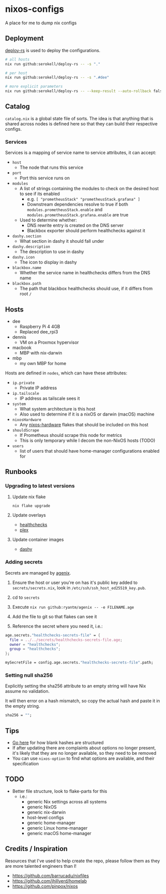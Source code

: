 # nixos-configs

A place for me to dump nix configs

## Deployment

[deploy-rs](https://github.com/serokell/deploy-rs) is used to deploy the configurations.

```bash
# all hosts
nix run github:serokell/deploy-rs -- -s "."

# per host
nix run github:serokell/deploy-rs -- -s ".#dee"

# more explicit parameters
nix run github:serokell/deploy-rs -- --keep-result --auto-rollback false --magic-rollback false --activation-timeout 3600 -s ".#dee"
```

## Catalog

`catalog.nix` is a global state file of sorts. The idea is that anything that is shared across nodes is defined here so that they can build their respective configs.

### Services

Services is a mapping of service name to service attributes, it can accept:

- `host`
  - The node that runs this service
- `port`
  - Port this service runs on
- `modules`
  - A list of strings containing the modules to check on the desired host to see if its enabled
    - e.g. `[ "prometheusStack" "prometheusStack.grafana" ]`
    - Downstream dependencies resolve to true if both `modules.prometheusStack.enable` and `modules.prometheusStack.grafana.enable` are true
  - Used to determine whether:
    - DNS rewrite entry is created on the DNS server
    - Blackbox exporter should perform healthchecks against it
- `dashy.section`
  - What section in dashy it should fall under
- `dashy.description`
  - The description to use in dashy
- `dashy.icon`
  - The icon to display in dashy
- `blackbox.name`
  - Whether the service name in healthchecks differs from the DNS name
- `blackbox.path`
  - The path that blackbox healthchecks should use, if it differs from root `/`

## Hosts

- dee
  - Raspberry Pi 4 4GB
  - Replaced dee_rpi3
- dennis
  - VM on a Proxmox hypervisor
- macbook
  - MBP with nix-darwin
- mbp
  - my own MBP for home

Hosts are defined in `nodes`, which can have these attributes:

- `ip.private`
  - Private IP address
- `ip.tailscale`
  - IP address as tailscale sees it
- `system`
  - What system architecture is this host
  - Also used to determine if it is a nixOS or darwin (macOS) machine
- `nixosHardware`
  - Any [nixos-hardware](https://github.com/NixOS/nixos-hardware) flakes that should be included on this host
- `shouldScrape`
  - If Prometheus should scrape this node for metrics
  - This is only temporary while I decom the non-NixOS hosts (TODO)
- `users`
  - list of users that should have home-manager configurations enabled for

## Runbooks

### Upgrading to latest versions

1. Update nix flake

    ```bash
    nix flake upgrade
    ```

2. Update overlays
    - [healthchecks](https://github.com/NixOS/nixpkgs/blob/master/pkgs/servers/web-apps/healthchecks/default.nix)
    - [plex](https://github.com/NixOS/nixpkgs/tree/master/pkgs/servers/plex)

3. Update container images
    - [dashy](https://github.com/Lissy93/dashy/releases)

### Adding secrets

Secrets are managed by [agenix](https://github.com/ryantm/agenix).

1. Ensure the host or user you're on has it's public key added to `secrets/secrets.nix`, look in `/etc/ssh/ssh_host_ed25519_key.pub`.

2. cd to `secrets`

3. Execute `nix run github:ryantm/agenix -- -e FILENAME.age`

4. Add the file to git so that flakes can see it

5. Reference the secret where you need it, i.e.:

```nix
age.secrets."healthchecks-secrets-file" = {
  file = ../../secrets/healthchecks-secrets-file.age;
  owner = "healthchecks";
  group = "healthchecks";
};

mySecretFile = config.age.secrets."healthchecks-secrets-file".path;
```

### Setting null sha256

Explicitly setting the sha256 attribute to an empty string will have Nix assume no validation.

It will then error on a hash mismatch, so copy the actual hash and paste it in the empty string.

```nix
sha256 = "";
```

## Tips

- [Go here](https://discourse.nixos.org/t/what-is-the-latest-best-practice-to-prefetch-the-hash/22103/4) for how blank hashes are structured
- If after updating there are complaints about options no longer present, it's likely that they are no longer available, so they need to be removed
- You can use `nixos-option` to find what options are available, and their specification

## TODO

- Better file structure, look to flake-parts for this
  - i.e.:
    - generic Nix settings across all systems
    - generic NixOS
    - generic nix-darwin
    - host-level configs
    - generic home-manager
    - generic Linux home-manager
    - generic macOS home-manager

## Credits / Inspiration

Resources that I've used to help create the repo, please follow them as they are more talented engineers than I!

- https://github.com/barrucadu/nixfiles
- https://github.com/jhillyerd/homelab
- https://github.com/pinpox/nixos
